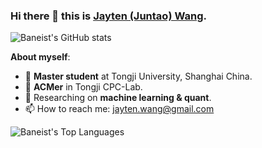 ### Hi there 👋 this is [Jayten (Juntao) Wang](https://wang-jt.github.io).

![Baneist's GitHub stats](https://github-readme-stats.vercel.app/api?username=wang-jt&count_private=true)

**About myself**:
- 🏫 **Master student** at Tongji University, Shanghai China.
- 🔭 **ACMer** in Tongji CPC-Lab.
- 📃 Researching on **machine learning & quant**.
- 📫 How to reach me: jayten.wang@gmail.com

![Baneist's Top Languages](https://github-readme-stats.vercel.app/api/top-langs/?username=wang-jt&count_private=true)
